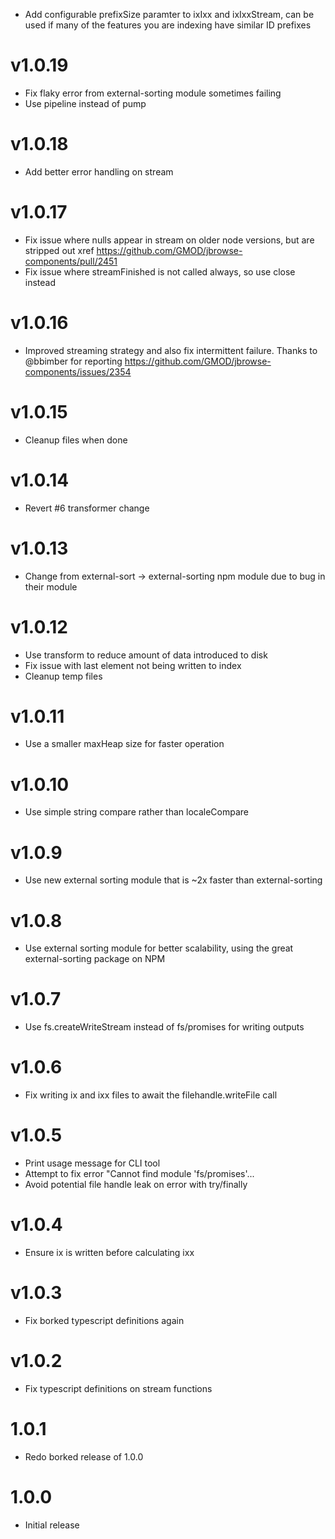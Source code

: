 - Add configurable prefixSize paramter to ixIxx and ixIxxStream, can be used if
  many of the features you are indexing have similar ID prefixes

# v1.0.19

- Fix flaky error from external-sorting module sometimes failing
- Use pipeline instead of pump

# v1.0.18

- Add better error handling on stream

# v1.0.17

- Fix issue where nulls appear in stream on older node versions, but are
  stripped out xref https://github.com/GMOD/jbrowse-components/pull/2451
- Fix issue where streamFinished is not called always, so use close instead

# v1.0.16

- Improved streaming strategy and also fix intermittent failure. Thanks to
  @bbimber for reporting https://github.com/GMOD/jbrowse-components/issues/2354

# v1.0.15

- Cleanup files when done

# v1.0.14

- Revert #6 transformer change

# v1.0.13

- Change from external-sort -> external-sorting npm module due to bug in their module

# v1.0.12

- Use transform to reduce amount of data introduced to disk
- Fix issue with last element not being written to index
- Cleanup temp files

# v1.0.11

- Use a smaller maxHeap size for faster operation

# v1.0.10

- Use simple string compare rather than localeCompare

# v1.0.9

- Use new external sorting module that is ~2x faster than external-sorting

# v1.0.8

- Use external sorting module for better scalability, using the great external-sorting package on NPM

# v1.0.7

- Use fs.createWriteStream instead of fs/promises for writing outputs

# v1.0.6

- Fix writing ix and ixx files to await the filehandle.writeFile call

# v1.0.5

- Print usage message for CLI tool
- Attempt to fix error "Cannot find module 'fs/promises'...
- Avoid potential file handle leak on error with try/finally

# v1.0.4

- Ensure ix is written before calculating ixx

# v1.0.3

- Fix borked typescript definitions again

# v1.0.2

- Fix typescript definitions on stream functions

# 1.0.1

- Redo borked release of 1.0.0

# 1.0.0

- Initial release
